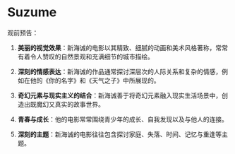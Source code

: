 # Suzume
观前预告：
1. **美丽的视觉效果**：新海诚的电影以其精致、细腻的动画和美术风格著称，常常有着令人赞叹的自然景观和充满细节的城市描绘。

2. **深刻的情感表达**：新海诚的作品通常探讨深层次的人际关系和复杂的情感，例如在他的《你的名字》和《天气之子》中所展现的。

3. **奇幻元素与现实主义的结合**：新海诚善于将奇幻元素融入现实生活场景中，创造出既魔幻又真实的故事世界。

4. **青春与成长**：他的电影常常围绕青少年的成长、自我发现以及与他人的连接。

5. **深刻的主题**：新海诚的电影往往包含探讨家庭、失落、时间、记忆与重逢等主题。

